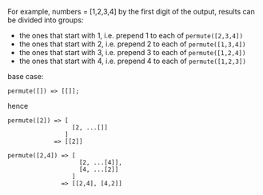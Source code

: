 For example, numbers = [1,2,3,4]
by the first digit of the output, results can be divided into groups:

* the ones that start with 1, i.e. prepend 1 to each of `permute([2,3,4])`
* the ones that start with 2, i.e. prepend 2 to each of `permute([1,3,4])`
* the ones that start with 3, i.e. prepend 3 to each of `permute([1,2,4])`
* the ones that start with 4, i.e. prepend 4 to each of `permute([1,2,3])`

base case:

```
permute([]) => [[]];
```

hence

```
permute([2]) => [
                  [2, ...[]]
                ]
             => [[2]]
```
```
permute([2,4]) => [
                    [2, ...[4]],
                    [4, ...[2]]
                  ]
               => [[2,4], [4,2]]
```
